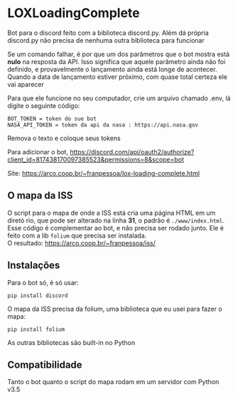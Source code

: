
# LOXLoadingComplete
Bot para o discord feito com a biblioteca discord.py.
Além dá própria discord.py não precisa de nenhuma outra biblioteca para funcionar

Se um comando falhar, é por que um dos parâmetros que o bot mostra está **nulo** na resposta da API. 
Isso significa que aquele parâmetro ainda não foi definido, e provavelmente o lançamento ainda está longe de acontecer. 
Quando a data de lançamento estiver próximo, com quase total certeza ele vai aparecer

Para que ele funcione no seu computador, crie um arquivo chamado .env, lá digite o seguinte código: 

```
BOT_TOKEN = token do sue bot
NASA_API_TOKEN = token da api da nasa : https://api.nasa.gov
```

Remova o texto e coloque seus tokens

Para adicionar o bot, https://discord.com/api/oauth2/authorize?client_id=817438170097385523&permissions=8&scope=bot

Site: https://arco.coop.br/~franpessoa/lox-loading-complete.html

## O mapa da ISS
O script para o mapa de onde a ISS está cria uma página HTML em um diretó
rio, que pode ser alterado na linha **31**, o padrão é ```./www/index.html```.
Esse código é complementar ao bot, e não precisa ser rodado junto. Ele é feito com a lib ```folium``` que precisa ser instalada.\
O resultado: https://arco.coop.br/~franpessoa/iss/

## Instalações
Para o bot só, é só usar:

```
pip install discord
```

O mapa da ISS precisa da folium, uma biblioteca que eu usei para fazer o mapa:

```
pip install folium
```

As outras bibliotecas são built-in no Python

## Compatibilidade
Tanto o bot quanto o script do mapa rodam em um servidor com Python v3.5